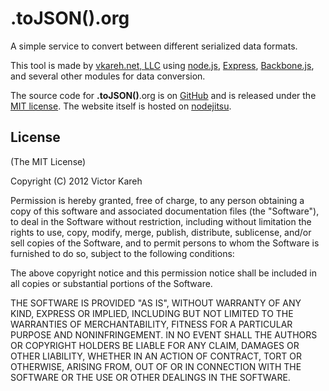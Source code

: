 .toJSON().org
=============

A simple service to convert between different serialized data formats.

This tool is made by [vkareh.net, LLC](http://www.vkareh.net) using [node.js](http://http://www.nodejs.org/), [Express](http://expressjs.com/), [Backbone.js](http://documentcloud.github.com/backbone/), and several other modules for data conversion.

The source code for **.toJSON()**.org is on [GitHub](https://github.com/vkareh/toJSON.org) and is released under the [MIT license](http://en.wikipedia.org/wiki/MIT_License). The website itself is hosted on [nodejitsu](http://www.nodejitsu.com/).

## License

(The MIT License)

Copyright (C) 2012 Victor Kareh

Permission is hereby granted, free of charge, to any person obtaining a copy of this software and associated documentation files (the "Software"), to deal in the Software without restriction, including without limitation the rights to use, copy, modify, merge, publish, distribute, sublicense, and/or sell copies of the Software, and to permit persons to whom the Software is furnished to do so, subject to the following conditions:

The above copyright notice and this permission notice shall be included in all copies or substantial portions of the Software.

THE SOFTWARE IS PROVIDED "AS IS", WITHOUT WARRANTY OF ANY KIND, EXPRESS OR IMPLIED, INCLUDING BUT NOT LIMITED TO THE WARRANTIES OF MERCHANTABILITY, FITNESS FOR A PARTICULAR PURPOSE AND NONINFRINGEMENT. IN NO EVENT SHALL THE AUTHORS OR COPYRIGHT HOLDERS BE LIABLE FOR ANY CLAIM, DAMAGES OR OTHER LIABILITY, WHETHER IN AN ACTION OF CONTRACT, TORT OR OTHERWISE, ARISING FROM, OUT OF OR IN CONNECTION WITH THE SOFTWARE OR THE USE OR OTHER DEALINGS IN THE SOFTWARE.
